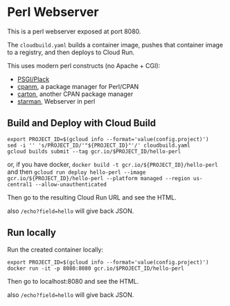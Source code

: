 # Perl Webserver

This is a perl webserver exposed at port 8080.

The `cloudbuild.yaml` builds a container image, pushes that container image to a registry, and then deploys to Cloud Run.

This uses modern perl constructs (no Apache + CGI):

* [PSGI/Plack](https://plackperl.org/)
* [cpanm](https://metacpan.org/pod/App::cpanminus#INSTALL),  a package manager for Perl/CPAN
* [carton](https://metacpan.org/pod/Carton), another CPAN package manager
* [starman](https://metacpan.org/pod/Starman), Webserver in perl


## Build and Deploy with Cloud Build

```
export PROJECT_ID=$(gcloud info --format='value(config.project)')
sed -i '' 's/PROJECT_ID/'"${PROJECT_ID}"'/' cloudbuild.yaml
gcloud builds submit --tag gcr.io/$PROJECT_ID/hello-perl
```

or, if you have docker, `docker build -t gcr.io/${PROJECT_ID}/hello-perl` and then `gcloud run deploy hello-perl --image gcr.io/${PROJECT_ID}/hello-perl --platform managed --region us-central1 --allow-unauthenticated`

Then go to the resulting Cloud Run URL and see the HTML.

also `/echo?field=hello` will give back JSON.

## Run locally

Run the created container locally:

```
export PROJECT_ID=$(gcloud info --format='value(config.project)')
docker run -it -p 8080:8080 gcr.io/$PROJECT_ID/hello-perl
```

Then go to localhost:8080 and see the HTML.

also `/echo?field=hello` will give back JSON.

